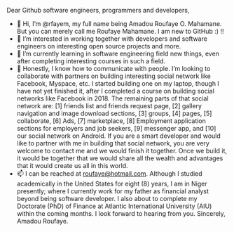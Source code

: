 Dear Github software engineers, programmers and developers,
- 👋 Hi, I’m @rfayem, my full name being Amadou Roufaye O. Mahamane. But you can merely call me Roufaye Mahamane. I am new to GitHub :) !!
- 👀 I’m interested in working together with developers and software engineers on interesting open source projects and more. 
- 🌱 I’m currently learning in software engineering field new things, even after completing interesting courses in such a field.
- 💞️ Honestly, I know how to communicate with people. I’m looking to collaborate with partners on building interesting social network like Facebook, Myspace, etc. 
I started building one on my laptop, though I have not yet finished it, after I completed a course on building social networks like Facebook in 2018.
The remaining parts of that social network are: [1] friends list and friends request page, [2] gallery navigation and image download sections, [3] groups, [4] pages, [5] collaborate, [6] Ads, [7] marketplace, [8] Employment application sections for employers and job seekers, [9] messenger app, and [10] our social network on Android. 
If you are a smart developer and would like to partner with me in building that social network, you are very welcome to contact me and we would finish it together. 
Once we build it, it would be together that we would share all the wealth and advantages that it would create us all in this world.
- 📫 I can be reached at roufaye@hotmail.com. Although I studied academically in the United States for eight (8) years, 
I am in Niger presently; where I currently work for my father as financial analyst beyond being software developer. 
I also about to complete my Doctorate (PhD) of Finance at Atlantic International University (AIU) within the coming months.
I look forward to hearing from you.
Sincerely,
Amadou Roufaye.

<!---
rfayem/rfayem is a ✨ special ✨ repository because its `README.md` (this file) appears on your GitHub profile.
You can click the Preview link to take a look at your changes.
--->
